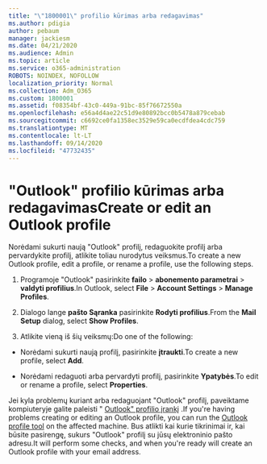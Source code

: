```yaml
---
title: "\"1800001\" profilio kūrimas arba redagavimas"
ms.author: pdigia
author: pebaum
manager: jackiesm
ms.date: 04/21/2020
ms.audience: Admin
ms.topic: article
ms.service: o365-administration
ROBOTS: NOINDEX, NOFOLLOW
localization_priority: Normal
ms.collection: Adm_O365
ms.custom: 1800001
ms.assetid: f08354bf-43c0-449a-91bc-85f76672550a
ms.openlocfilehash: e56a4d4ae22c51d9e80892bcc0b5478a879cebab
ms.sourcegitcommit: c6692ce0fa1358ec3529e59ca0ecdfdea4cdc759
ms.translationtype: MT
ms.contentlocale: lt-LT
ms.lasthandoff: 09/14/2020
ms.locfileid: "47732435"
---
```

# <a name="create-or-edit-an-outlook-profile"></a><span data-ttu-id="f1fa6-102">"Outlook" profilio kūrimas arba redagavimas</span><span class="sxs-lookup"><span data-stu-id="f1fa6-102">Create or edit an Outlook profile</span></span>

<span data-ttu-id="f1fa6-103">Norėdami sukurti naują "Outlook" profilį, redaguokite profilį arba pervardykite profilį, atlikite toliau nurodytus veiksmus.</span><span class="sxs-lookup"><span data-stu-id="f1fa6-103">To create a new Outlook profile, edit a profile, or rename a profile, use the following steps.</span></span>
  
1. <span data-ttu-id="f1fa6-104">Programoje "Outlook" pasirinkite **failo** \> **abonemento parametrai** \> **valdyti profilius**.</span><span class="sxs-lookup"><span data-stu-id="f1fa6-104">In Outlook, select **File** \> **Account Settings** \> **Manage Profiles**.</span></span>
    
2. <span data-ttu-id="f1fa6-105">Dialogo lange **pašto Sąranka** pasirinkite **Rodyti profilius**.</span><span class="sxs-lookup"><span data-stu-id="f1fa6-105">From the **Mail Setup** dialog, select **Show Profiles**.</span></span>
    
3. <span data-ttu-id="f1fa6-106">Atlikite vieną iš šių veiksmų:</span><span class="sxs-lookup"><span data-stu-id="f1fa6-106">Do one of the following:</span></span>
    
  - <span data-ttu-id="f1fa6-107">Norėdami sukurti naują profilį, pasirinkite **įtraukti**.</span><span class="sxs-lookup"><span data-stu-id="f1fa6-107">To create a new profile, select **Add**.</span></span>
    
  - <span data-ttu-id="f1fa6-108">Norėdami redaguoti arba pervardyti profilį, pasirinkite **Ypatybės**.</span><span class="sxs-lookup"><span data-stu-id="f1fa6-108">To edit or rename a profile, select **Properties**.</span></span>
    
<span data-ttu-id="f1fa6-109">Jei kyla problemų kuriant arba redaguojant "Outlook" profilį, paveiktame kompiuteryje galite paleisti " [Outlook" profilio įrankį](https://aka.ms/SaRA-OutlookSetupProfile) .</span><span class="sxs-lookup"><span data-stu-id="f1fa6-109">If you're having problems creating or editing an Outlook profile, you can run the [Outlook profile tool](https://aka.ms/SaRA-OutlookSetupProfile) on the affected machine.</span></span> <span data-ttu-id="f1fa6-110">Bus atlikti kai kurie tikrinimai ir, kai būsite pasirengę, sukurs "Outlook" profilį su jūsų elektroninio pašto adresu.</span><span class="sxs-lookup"><span data-stu-id="f1fa6-110">It will perform some checks, and when you're ready will create an Outlook profile with your email address.</span></span> 
  

